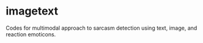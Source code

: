 # imagetext
Codes for multimodal approach to sarcasm detection using text, image, and reaction emoticons.
